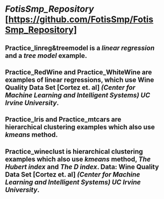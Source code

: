 # *FotisSmp_Repository* [https://github.com/FotisSmp/FotisSmp_Repository]
## **Practice_linreg&treemodel** is a *linear regression* and a *tree model* example.
## Practice_RedWine and Practice_WhiteWine are examples of linear regressions, which use **Wine Quality Data Set [Cortez et. al]** *(Center for Machine Learning and Intelligent Systems) UC Irvine University*.
## Practice_Iris and Practice_mtcars are **hierarchical clustering** examples which also use *kmeans* method.
## Practice_wineclust is **hierarchical clustering** examples which also use *kmeans* method, *The Hubert index* and *The D index*. Data: **Wine Quality Data Set [Cortez et. al]** *(Center for Machine Learning and Intelligent Systems) UC Irvine University*.
